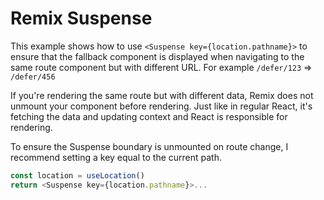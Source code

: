 # Remix Suspense

This example shows how to use `<Suspense key={location.pathname}>` to ensure
that the fallback component is displayed when navigating to the same route
component but with different URL. For example `/defer/123` => `/defer/456`

If you're rendering the same route but with different data, Remix does not
unmount your component before rendering. Just like in regular React, it's
fetching the data and updating context and React is responsible for rendering.

To ensure the Suspense boundary is unmounted on route change, I recommend
setting a key equal to the current path.

```ts
const location = useLocation()
return <Suspense key={location.pathname}>...
```
